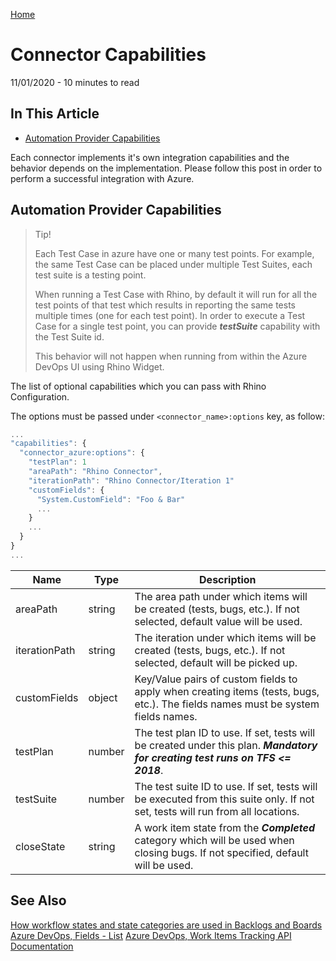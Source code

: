 [Home](../../README.md 'README') 

# Connector Capabilities
11/01/2020 - 10 minutes to read

## In This Article
* [Automation Provider Capabilities](#automation-provider-capabilities)  

Each connector implements it's own integration capabilities and the behavior depends on the implementation. Please follow this post in order to perform a successful integration with Azure.

## Automation Provider Capabilities
> Tip!
>
> Each Test Case in azure have one or many test points. For example, the same Test Case can be placed under multiple Test Suites, each test suite is a testing point.
>
> When running a Test Case with Rhino, by default it will run for all the test points of that test which results in reporting the same tests multiple times (one for each test point). In order to execute a Test Case for a single test point, you can provide _**testSuite**_ capability with the Test Suite id.
>
> This behavior will not happen when running from within the Azure DevOps UI using Rhino Widget.

The list of optional capabilities which you can pass with Rhino Configuration.  

The options must be passed under `<connector_name>:options` key, as follow:

```js
...
"capabilities": {
  "connector_azure:options": {
    "testPlan": 1
    "areaPath": "Rhino Connector",
    "iterationPath": "Rhino Connector/Iteration 1"
    "customFields": {
      "System.CustomField": "Foo & Bar"
      ...
    }
    ...
  }
}
...
```  

|Name          |Type   |Description                                                                                                                      |
|--------------|-------|---------------------------------------------------------------------------------------------------------------------------------|
|areaPath      |string |The area path under which items will be created (tests, bugs, etc.). If not selected, default value will be used.                |
|iterationPath |string |The iteration under which items will be created (tests, bugs, etc.). If not selected, default will be picked up.                 |
|customFields  |object |Key/Value pairs of custom fields to apply when creating items (tests, bugs, etc.). The fields names must be system fields names. |
|testPlan      |number |The test plan ID to use. If set, tests will be created under this plan. _**Mandatory for creating test runs on TFS <= 2018**_.   |
|testSuite     |number |The test suite ID to use. If set, tests will be executed from this suite only. If not set, tests will run from all locations.    |
|closeState    |string |A work item state from the _**Completed**_ category which will be used when closing bugs. If not specified, default will be used.|

## See Also
[How workflow states and state categories are used in Backlogs and Boards](https://docs.microsoft.com/en-us/azure/devops/boards/work-items/workflow-and-state-categories?view=azure-devops&tabs=basic-process)
[Azure DevOps, Fields - List](https://docs.microsoft.com/en-us/rest/api/azure/devops/wit/fields/list)
[Azure DevOps, Work Items Tracking API Documentation](https://docs.microsoft.com/en-us/rest/api/azure/devops/wit)